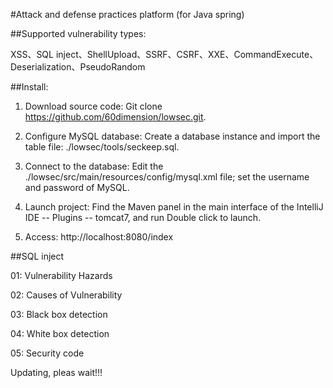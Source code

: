 #Attack and defense practices platform (for Java spring)

##Supported vulnerability types:

XSS、SQL inject、ShellUpload、SSRF、CSRF、XXE、CommandExecute、Deserialization、PseudoRandom


##Install:

1. Download source code:
   Git clone https://github.com/60dimension/lowsec.git.

2. Configure MySQL database:
   Create a database instance and import the table file: ./lowsec/tools/seckeep.sql.

3. Connect to the database:
   Edit the ./lowsec/src/main/resources/config/mysql.xml file; set the username and password of MySQL.

4. Launch project:
   Find the Maven panel in the main interface of the IntelliJ IDE -- Plugins -- tomcat7, and run Double click to launch.

5. Access:
   http://localhost:8080/index



##SQL inject

01: Vulnerability Hazards

02: Causes of Vulnerability

03: Black box detection

04: White box detection

05: Security code

Updating, pleas wait!!!